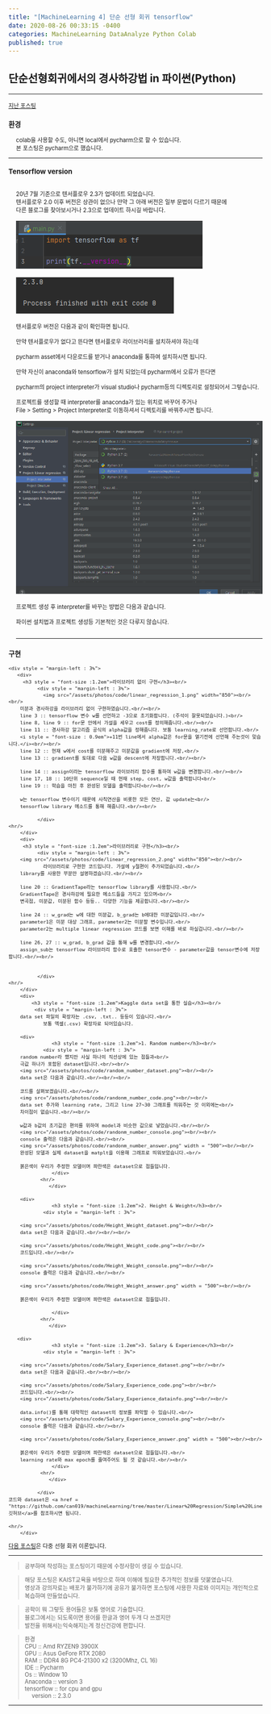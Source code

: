 ```yaml
---
title: "[MachineLearning 4] 단순 선형 회귀 tensorflow"
date: 2020-08-26 00:33:15 -0400
categories: MachineLearning DataAnalyze Python Colab
published: true
---
```

## 단순선형회귀에서의 경사하강법 in 파이썬(Python)

<hr/>
<div style = "font-size :0.8em">
  <a href = "https://can019.github.io/machinelearning/dataanalyze/MachineLearning-AI-3/">지난 포스팅</a><br/>
  <div>
    <h3 style = "font-size :1.2em"> 환경</h3>
    <div style = "margin-left : 3%">
     colab을 사용할 수도, 아니면 local에서 pycharm으로 할 수 있습니다.<br/>
     본 포스팅은 pycharm으로 했습니다.

  </div>
 <hr/>
<div>
    <h3 style = "font-size :1.2em"> Tensorflow version</h3><br/>
    <div style = "margin-left : 3%">
     20년 7월 기준으로 텐서플로우 2.3가 업데이트 되었습니다.<br/>
     텐서플로우 2.0 이후 버전은 상관이 없으나 만약 그 아래 버전은 일부 문법이 다르기 때문에<br/>
     다른 블로그를 찾아보시거나 2.3으로 업데이트 하시길 바랍니다.<br/><br/>
     <img src="/assets/photos/code/tensorflow_version_code.png"><br/><br/>
     <img src="/assets/photos/code/tensorflow_version_console.png"><br/><br/>
      텐서플로우 버전은 다음과 같이 확인하면 됩니다.<br/><br/>
      만약 텐서플로우가 없다고 뜬다면 텐서플로우 라이브러리를 설치하셔야 하는데<br/><br/>
      pycharm asset에서 다운로드를 받거나 anaconda를 통하여 설치하시면 됩니다.<br/><br/>
      만약 자신이 anaconda와 tensorflow가 설치 되었는데 pycharm에서 오류가 뜬다면<br/><br/>
      pycharm의 project interpreter가 visual studio나 pycharm등의 디렉토리로 설정되어서 그렇습니다.<br/><br/>
      프로젝트를 생성할 때 interpreter를 anaconda가 있는 위치로 바꾸어 주거나<br/>
      File > Setting > Project Interpreter로 이동하셔서 디렉토리를 바꿔주시면 됩니다.<br/><br/>
      <img src="/assets/photos/code/pycharm_interpreter_setting.png"><br/><br/>
      프로젝트 생성 후 interpreter를 바꾸는 방법은 다음과 같습니다.<br/><br/>
      파이썬 설치법과 프로젝트 생성등 기본적인 것은 다루지 않습니다.<br/><br/>
     <hr/>
  </div>
  <div>
    <h3 style = "font-size :1.2em">구현</h3>

    <div style = "margin-left : 3%">
       <div>
         <h3 style = "font-size :1.2em">라이브러리 없이 구현</h3><br/>
              <div style = "margin-left : 3%">
        		<img src="/assets/photos/code/linear_regression_1.png" width="850"><br/><br/>
		미분과 경사하강을 라이브러리 없이 구현하였습니다.<br/><br/>
		line 3 :: tensorflow 변수 w를 선언하고 -3으로 초기화합니다. (주석이 잘못되었습니다.)<br/>
		line 8, line 9 :: for문 안에서 가설을 세우고 cost를 정의해줍니다.<br/><br/>
		line 11 :: 경사하강 알고리즘 공식의 alpha값을 정해줍니다. 보통 learning_rate로 선언합니다.<br/>
		<i style = "font-size : 0.9em">+11번 line에서 alpha값은 for문을 열기전에 선언해 주는것이 맞습니다.</i><br/><br/>
		line 12 :: 현재 w에서 cost를 미분해주고 미분값을 gradient에 저장,<br/>
		line 13 :: gradient를 토대로 다음 w값을 descent에 저장합니다.<br/><br/>

		line 14 :: assign이라는 tensorflow 라이브러리 함수를 통하여 w값을 변경합니다.<br/><br/>
		line 17, 18 :: 10단위 sequence일 때 현재 step, cost, w값을 출력합니다<br/>
		line 19 :: 학습을 마친 후 완성된 모델을 출력합니다<br/><br/>

		w는 tensorflow 변수이기 때문에 사칙연산을 비롯한 모든 연산, 값 update는<br/>
		tensorflow library 메소드를 통해 해줍니다.<br/><br/>

              </div>
	<hr/>
        </div>
        <div>
         <h3 style = "font-size :1.2em">라이브러리로 구현</h3><br/>
              <div style = "margin-left : 3%">
		<img src="/assets/photos/code/linear_regression_2.png" width="850"><br/><br/>
        		라이브러리로 구현한 코드입니다. 가설에 y절편이 추가되었습니다.<br/>
		library를 사용한 부분만 설명하겠습니다.<br/><br/>

		line 20 :: GradientTape라는 tensorflow library를 사용합니다.<br/>
		GradientTape은 경사하강에 필요한 메소드들을 가지고 있으며<br/>
		변곡점, 미분값, 미분된 함수 등등.. 다양한 기능을 제공합니다.<br/><br/>

		line 24 :: w_grad는 w에 대한 미분값, b_grad는 b에대한 미분값입니다.<br/>
		parameter1은 미분 대상 그래프, parameter2는 미분할 변수입니다.<br/>
		parameter2는 multiple linear regression 코드를 보면 이해를 바로 하실겁니다.<br/><br/>

		line 26, 27 :: w_grad, b_grad 값을 통해 w를 변경합니다.<br/>
		assign_sub는 tensorflow 라이브러리 함수로 호출한 tensor변수 - parameter값을 tensor변수에 저장합니다.<br/><br/>


              </div>
	<hr/>
        </div>
        <div>
        	<h3 style = "font-size :1.2em">Kaggle data set을 통한 실습</h3><br/>
             <div style = "margin-left : 3%">
	    data set 파일의 확장자는 .csv, .txt.. 등등이 있습니다.<br/>
                보통 엑셀(.csv) 확장자로 되어있습니다. 

	    <div>
        	       <h3 style = "font-size :1.2em">1. Random number</h3><br/>
            	<div style = "margin-left : 3%">
		random number라 했지만 사실 하나의 직선상에 있는 점들과<br/>
		극값 하나가 포함된 dataset입니다.<br/><br/>
		<img src="/assets/photos/code/random_number_dataset.png"><br/><br/>
		data set은 다음과 같습니다.<br/><br/><br/>
		
		코드를 살펴보겠습니다.<br/><br/>
		<img src="/assets/photos/code/randonm_number_code.png"><br/><br/>
		data set 추가와 learning rate, 그리고 line 27~30 그래프를 띄워주는 것 이외에는<br/>
		차이점이 없습니다.<br/><br/>
		
		w값과 b값의 초기값은 편의를 위하여 model과 비슷한 값으로 넣었습니다.<br/><br/>
		<img src="/assets/photos/code/randonm_number_console.png"><br/><br/>
		console 출력은 다음과 같습니다.<br/><br/>
		<img src="/assets/photos/code/randonm_number_answer.png" width = "500"><br/><br/>
		완성된 모델과 실제 dataset을 matplt을 이용해 그래프로 띄워보았습니다.<br/>

		붉은색이 우리가 추정한 모델이며 파란색은 dataset으로 점들입니다.
          		   </div>
	           <hr/>
        	      </div>

	    <div>
        	       <h3 style = "font-size :1.2em">2. Height & Weight</h3><br/>
            	<div style = "margin-left : 3%">

		<img src="/assets/photos/code/Height_Weight_dataset.png"><br/><br/>
		data set은 다음과 같습니다.<br/><br/><br/>
		
		<img src="/assets/photos/code/Height_Weight_code.png"><br/><br/>
		코드입니다.<br/><br/>

		<img src="/assets/photos/code/Height_Weight_console.png"><br/><br/>
		console 출력은 다음과 같습니다.<br/><br/>

		<img src="/assets/photos/code/Height_Weight_answer.png" width = "500"><br/><br/>
		
		붉은색이 우리가 추정한 모델이며 파란색은 dataset으로 점들입니다.

          		   </div>
	           <hr/>
        	      </div>

	   <div>
        	       <h3 style = "font-size :1.2em">3. Salary & Experience</h3><br/>
            	<div style = "margin-left : 3%">
			
		<img src="/assets/photos/code/Salary_Experience_dataset.png"><br/><br/>
		data set은 다음과 같습니다.<br/><br/><br/>
		
		<img src="/assets/photos/code/Salary_Experience_code.png"><br/><br/>
		코드입니다.<br/><br/>
		<img src="/assets/photos/code/Salary_Experience_datainfo.png"><br/><br/>

		data.info()를 통해 대략적인 dataset의 정보를 파악할 수 있습니다.<br/>
		<img src="/assets/photos/code/Salary_Experience_console.png"><br/><br/>
		console 출력은 다음과 같습니다.<br/><br/>
		
		<img src="/assets/photos/code/Salary_Experience_answer.png" width = "500"><br/><br/>
		
		붉은색이 우리가 추정한 모델이며 파란색은 dataset으로 점들입니다.<br/>
		learning rate와 max epoch를 줄여주어도 될 것 같습니다.<br/><br/>
          		   </div>
	           <hr/>
        	      </div>

              </div>
	코드와 dataset은 <a href = "https://github.com/can019/machineLearning/tree/master/Linear%20Regression/Simple%20Linear%20regression">깃허브</a>를 참조하시면 됩니다.
	
	<hr/>
        </div>
  </div>
  </div>
<a href = "https://can019.github.io/machinelearning/dataanalyze/python/colab/MachineLearning-AI-5/">다음 포스팅</a>은 다중 선형 회귀 이론입니다.<hr/>
<div  "font-size :0.8em">
<blockquote> 공부하며 작성하는 포스팅이기 때문에 수정사항이 생길 수 있습니다. </blockquote>
  <blockquote>해당 포스팅은 KAIST교육을 바탕으로 하며 이해에 필요한 추가적인 정보를 덧붙였습니다.<br/>
  영상과 강의자료는 배포가 불가하기에 공유가 불가하면 포스팅에 사용한 자료와 이미지는 개인적으로 복습하며 만들었습니다. </blockquote>
  <blockquote> 공학이 뭐 그렇듯 용어들은 보통 영어로 기술합니다.<br/>
    블로그에서는 되도록이면 용어를 한글과 영어 두개 다 쓰겠지만<br/>
    발전을 위해서는익숙해지는게 정신건강에 편합니다.
  </blockquote>
  <blockquote>
    환경<br/>
    CPU :: Amd RYZEN9 3900X<br/>
    GPU :: Asus GeFore RTX 2080<br/>
    RAM :: DDR4 8G PC4-21300 x2 (3200Mhz, CL 16)<br/>
    IDE :: Pycharm<br/>
    Os :: Window 10<br/>
    Anaconda :: version 3<br/>
    tensorflow :: for cpu and gpu<br/>
    <div style = "margin-left : 3%">
       version :: 2.3.0<br/>
    </div>
  </blockquote>
</div>
  <hr/>
</div>
